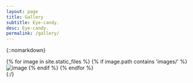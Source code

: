 ```yaml
---
layout: page
title: Gallery
subtitle: Eye-candy.
desc: Eye-candy.
permalink: /gallery/
---
```

<!-- {{ site.baseurl }} -->
{::nomarkdown}
<div>
{% for image in site.static_files %}
    {% if image.path contains 'images/' %}
        <img src="{{ site.baseurl }}{{ image.path }}" alt="image" />
    {% endif %}
{% endfor %}

</div>
{:/}
